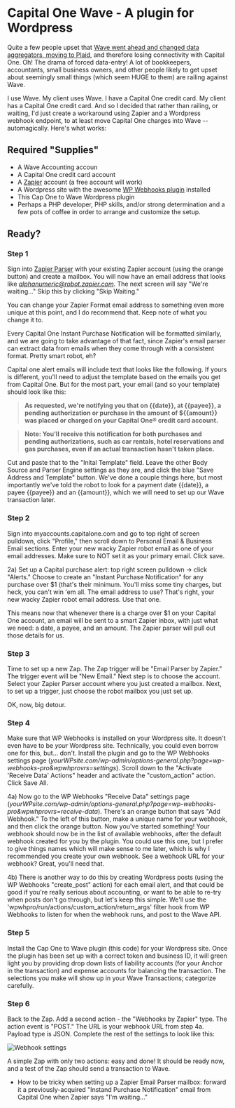 # Capital One Wave - A plugin for Wordpress
 
Quite a few people upset that [Wave went ahead and changed data aggregators, moving to Plaid](https://support.waveapps.com/hc/en-us/articles/360001114443-Possible-integration-issue-with-Capital-One), and therefore losing connectivity with Capital One. Oh! The drama of forced data-entry! A lot of bookkeepers, accountants, small business owners, and other people likely to get upset about seemingly small things (which seem HUGE to them) are railing against Wave.

I use Wave. My client uses Wave. I have a Capital One credit card. My client has a Capital One credit card. And so I decided that rather than railing, or waiting, I'd just create a workaround using Zapier and a Wordpress webhook endpoint, to at least move Capital One charges into Wave -- automagically. Here's what works:

## Required "Supplies"
- A Wave Accounting accoun
- A Capital One credit card account
- A [Zapier](https://zapier.com/) account (a free account will work)
- A Wordpress site with the awesome [WP Webhooks plugin](https://wordpress.org/plugins/wp-webhooks/) installed
- This Cap One to Wave Wordpress plugin
- Perhaps a PHP developer, PHP skills, and/or strong determination and a few pots of coffee in order to arrange and customize the setup.

## Ready?

### Step 1
Sign into [Zapier Parser](https://parser.zapier.com/login/) with your existing Zapier account (using the orange button) and create a mailbox. You will now have an email address that looks like *alphanumeric@robot.zapier.com*. The next screen will say "We're waiting..." Skip this by clicking "Skip Waiting." 

You can change your Zapier Format email address to something even more unique at this point, and I do recommend that. Keep note of what you change it to.

Every Capital One Instant Purchase Notification will be formatted similarly, and we are going to take advantage of that fact, since Zapier's email parser can extract data from emails when they come through with a consistent format. Pretty smart robot, eh?

Capital one alert emails will include text that looks like the following. If yours is different, you'll need to adjust the template based on the emails you get from Capital One. But for the most part, your email (and so your template) should look like this:

> **As requested, we're notifying you that on {{date}}, at {{payee}}, a pending
authorization or purchase in the amount of ${{amount}} was placed or charged on
your Capital One® credit card account.**

> **Note: You'll receive this notification for both purchases and pending
authorizations, such as car rentals, hotel reservations and gas purchases,
even if an actual transaction hasn't taken place.**

Cut and paste that to the "Inital Template" field. Leave the other Body Source and Parser Engine settings as they are, and click the blue "Save Address and Template" button. We've done a couple things here, but most importantly we've told the robot to look for a payment date {{date}}, a payee {{payee}} and an {{amount}}, which we will need to set up our Wave transaction later.

### Step 2
Sign into myaccounts.capitalone.com and go to top right of screen pulldown, click "Profile," then scroll down to Personal Email & Business Email sections. Enter your new wacky Zapier robot email as one of your email addresses. Make sure to NOT set it as your primary email. Click save.

2a) Set up a Capital purchase alert: top right screen pulldown -> click "Alerts." Choose to create an "Instant Purchase Notification" for any purchase over $1 (that's their minimum. You'll miss some tiny charges, but heck, you can't win 'em all. The email address to use? That's right, your new wacky Zapier robot email address. Use that one.

This means now that whenever there is a charge over $1 on your Capital One account, an email will be sent to a smart Zapier inbox, with just what we need: a date, a payee, and an amount. The Zapier parser will pull out those details for us.

### Step 3
Time to set up a new Zap. The Zap trigger will be "Email Parser by Zapier." The trigger event will be "New Email." Next step is to choose the account. Select your Zapier Parser account where you just created a mailbox. Next, to set up a trigger, just choose the robot mailbox you just set up.

OK, now, big detour.

### Step 4
Make sure that WP Webhooks is installed on your Wordpress site. It doesn't even have to be *your* Wordpress site. Technically, you could even borrow one for this, but... don't. Install the plugin and go to the WP Webhooks settings page (*yourWPsite.com/wp-admin/options-general.php?page=wp-webhooks-pro&wpwhprovrs=settings*). Scroll down to the "Activate 'Receive Data' Actions" header and activate the "custom_action" action. Click Save All.

4a) Now go to the WP Webhooks "Receive Data" settings page (*yourWPsite.com/wp-admin/options-general.php?page=wp-webhooks-pro&wpwhprovrs=receive-data*). There's an orange button that says "Add Webhook." To the left of this button, make a unique name for your webhook, and then click the orange button. Now you've started something! Your webhook should now be in the list of available webhooks, after the default webhook created for you by the plugin. You could use this one, but I prefer to give things names which will make sense to me later, which is why I recommended you create your own webhook. See a webhook URL for your webhook? Great, you'll need that.

4b) There is another way to do this by creating Wordpress posts (using the WP Webhooks "create_post" action) for each email alert, and that could be good if you're really serious about accounting, or want to be able to re-try when posts don't go through, but let's keep this simple. We'll use the 'wpwhpro/run/actions/custom_action/return_args' filter hook from WP Webhooks to listen for when the webhook runs, and post to the Wave API.

### Step 5

Install the Cap One to Wave plugin (this code) for your Wordpress site.  Once the plugin has been set up with a correct token and business ID, it will green light you by providing drop down lists of liability accounts (for your Anchor in the transaction) and expense accounts for balancing the transaction. The selections you make will show up in your Wave Transactions; categorize carefully.

### Step 6
Back to the Zap. Add a second action - the "Webhooks by Zapier" type. The action event is "POST." The URL is your webhook URL from step 4a. Payload type is JSON. Complete the rest of the settings to look like this:

![Webhook settings](https://little-package.com/wp-content/uploads/2021/02/zapier-wave-capital-one-webhook-settings.png)

A simple Zap with only two actions: easy and done! It should be ready now, and a test of the Zap should send a transaction to Wave.

* How to be tricky when setting up a Zapier Email Parser mailbox: forward it a previously-acquired "Instand Purchase Notification" email from Capital One when Zapier says "I'm waiting..."
